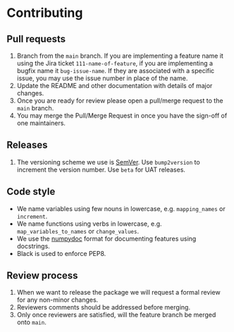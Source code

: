 # Contributing

## Pull requests

1. Branch from the `main` branch. If you are implementing a feature name it using the
   Jira ticket `111-name-of-feature`, if you are implementing a bugfix name it
   `bug-issue-name`. If they are associated with a specific issue, you
   may use the issue number in place of the name.
2. Update the README and other documentation with details of major changes.
3. Once you are ready for review please open a pull/merge request to the
   `main` branch.
4. You may merge the Pull/Merge Request in once you have the sign-off of one
   maintainers.

## Releases

1. The versioning scheme we use is [SemVer](http://semver.org/). Use `bump2version` to
   increment the version number. Use `beta` for UAT releases.

## Code style

- We name variables using few nouns in lowercase, e.g. `mapping_names`
  or `increment`.
- We name functions using verbs in lowercase, e.g. `map_variables_to_names` or
  `change_values`.
- We use the [numpydoc](https://numpydoc.readthedocs.io/en/latest/format.html)
  format for documenting features using docstrings.
- Black is used to enforce PEP8.

## Review process

1. When we want to release the package we will request a formal review for any
   non-minor changes.
2. Reviewers comments should be addressed before merging.
4. Only once reviewers are satisfied, will the feature branch be merged onto `main`.
